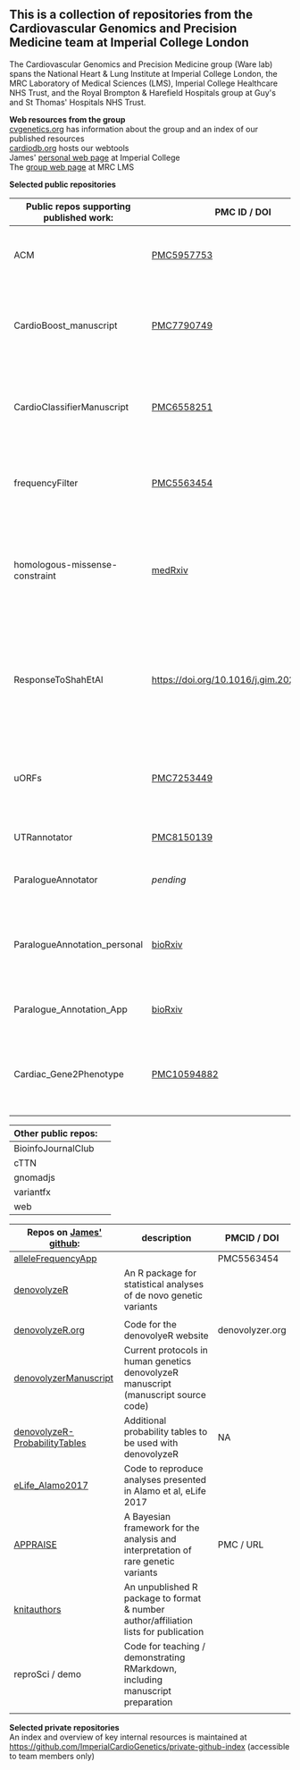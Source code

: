 ## This is a collection of repositories from the Cardiovascular Genomics and Precision Medicine team at Imperial College London
The Cardiovascular Genomics and Precision Medicine group (Ware lab) spans the National Heart & Lung Institute at Imperial College London, the MRC Laboratory of Medical Sciences (LMS), Imperial College Healthcare NHS Trust, and the Royal Brompton & Harefield Hospitals group at Guy's and St Thomas' Hospitals NHS Trust.

**Web resources from the group**  
[cvgenetics.org](https://cvgenetics.org) has information about the group and an index of our published resources  
[cardiodb.org](https://cardiodb.org) hosts our webtools  
James' [personal web page](https://www.imperial.ac.uk/people/j.ware) at Imperial College  
The [group web page](https://lms.mrc.ac.uk/research-group/cardiovascular-genomics/) at MRC LMS  


**Selected public repositories**  

|Public repos supporting published work: | PMC ID / DOI | Description |
|-|-|-|
| ACM | [PMC5957753](http://www.ncbi.nlm.nih.gov/pmc/articles/pmc5957753/) | Genetic Etiology for Alcohol-Induced Cardiac Toxicity | 
| CardioBoost_manuscript | [PMC7790749](http://www.ncbi.nlm.nih.gov/pmc/articles/pmc7790749/) | AI Missense Variant Pathogenicity Prediction for Inherited Cardiac Conditions |
| CardioClassifierManuscript | [PMC6558251](http://www.ncbi.nlm.nih.gov/pmc/articles/PMC6558251/) | CardioClassifier decision support tool for ICC variant interpretation in ACMG framework |
| frequencyFilter | [PMC5563454](http://www.ncbi.nlm.nih.gov/pmc/articles/PMC5563454/)  | Framework to use variant frequency data in clinical genome intepretation |
| homologous-missense-constraint | [medRxiv](https://doi.org/10.1101/2022.02.16.22271023) | Estimating genetic constraint at single amino acid resolution using homologous protein domain structures |
| ResponseToShahEtAl |  https://doi.org/10.1016/j.gim.2021.10.020 | A response to updated ACMG secondary findings guidelines that recommend returning SFs in cardiomyopathy genes including Titin |
| uORFs | [PMC7253449](http://www.ncbi.nlm.nih.gov/pmc/articles/PMC7253449/) | Characterising the loss-of-function impact of 5’ untranslated region variants in gnomAD |
| UTRannotator | [PMC8150139](http://www.ncbi.nlm.nih.gov/pmc/articles/PMC8150139/) | A VEP plug-in to annotate UTR variants |  
| ParalogueAnnotator | _pending_ | A VEP plug-in to perform paralogue annotation |  
| ParalogueAnnotation_personal | [bioRxiv](https://www.biorxiv.org/content/10.1101/2023.08.07.552236v1.full)| manuscript validating utility of paralogue annotation for missense variant interpretation |  
| Paralogue_Annotation_App | [bioRxiv](https://www.biorxiv.org/content/10.1101/2023.08.07.552236v1.full) | codebase for the paralogue annotation web app |  
| Cardiac_Gene2Phenotype | [PMC10594882](https://pubmed.ncbi.nlm.nih.gov/37872640/) | CardiacG2P is an evidence-based dataset for inherited cardiac condition gene disease pairs |

|Other public repos: | |
|-|-| 
| BioinfoJournalClub | |  
| cTTN | |  
| gnomadjs | |  
| variantfx | |  
| web | |  

|Repos on [James' github](https://github.com/jamesware): | description | PMCID / DOI |
|-|-|-| 
| [alleleFrequencyApp](https://github.com/jamesware/alleleFrequencyApp) |  | PMC5563454 |  
| [denovolyzeR](https://github.com/jamesware/denovolyzeR) | An R package for statistical analyses of de novo genetic variants
| |  
| [denovolyzeR.org](https://github.com/jamesware/denovolyzeR.org) | Code for the denovolyeR website | denovolyzer.org |  
| [denovolyzerManuscript](https://github.com/jamesware/denovolyzerManuscript) | Current protocols in human genetics denovolyzeR manuscript (manuscript source code) | |  
| [denovolyzeR-ProbabilityTables](https://github.com/jamesware/denovolyzeR-ProbabilityTables) | Additional probability tables to be used with denovolyzeR | NA |  
| [eLife_Alamo2017](https://github.com/jamesware/eLife_Alamo2017) | Code to reproduce analyses presented in Alamo et al, eLife 2017 | |  
| [APPRAISE](https://github.com/jamesware/APPRAISE) | A Bayesian framework for the analysis and interpretation of rare genetic variants | PMC / URL |  
| [knitauthors](https://github.com/jamesware/knitauthors) | An unpublished R package to format & number author/affiliation lists for publication | |  
| reproSci / demo | Code for teaching / demonstrating RMarkdown, including manuscript preparation | |  
| []() | | |  






**Selected private repositories**  
An index and overview of key internal resources is maintained at https://github.com/ImperialCardioGenetics/private-github-index (accessible to team members only)
